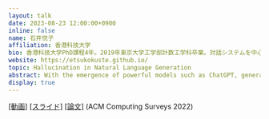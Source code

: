 ```yaml
---
layout: talk
date: 2023-08-23 12:00:00+0900
inline: false
name: 石井悦子
affiliation: 香港科技大学
bio: 香港科技大学PhD課程4年。2019年東京大学工学部計数工学科卒業。対話システムを中心に自然言語処理の研究に取り組む。
website: https://etsukokuste.github.io/
topic: Hallucination in Natural Language Generation
abstract: With the emergence of powerful models such as ChatGPT, generative models for NLP tasks have drawn more and more attention. While successful, these models show undesired behavior called hallucination - generating a piece of text that contains nonsensical or unfaithful to the provided source content. In this talk, based on the review paper our lab published, I will provide a brief overview of hallucination in NLG tasks, and then dig into the related works in dialogue systems.
display: true
---
```


[[動画]](https://youtu.be/WFaUWCulC-Y) [[スライド]](https://drive.google.com/file/d/1qNf-IljMYMNxYvZykt_1hF3oX9T-S69e/view) [[論文]](https://arxiv.org/abs/2202.03629) (ACM Computing Surveys 2022)
